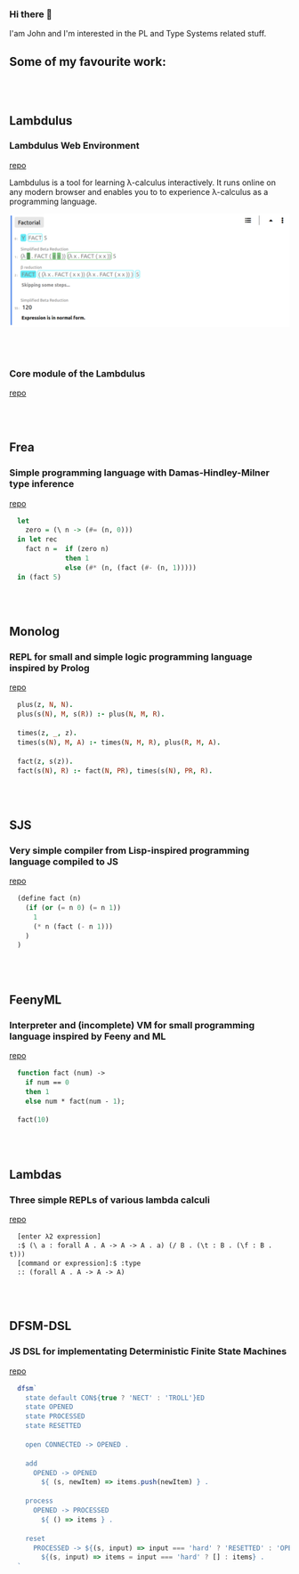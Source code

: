 ### Hi there 👋

I'am John and I'm interested in the PL and Type Systems related stuff.

## Some of my favourite work:

<br></br>

## Lambdulus

### Lambdulus Web Environment

[repo](https://github.com/lambdulus/frontend)

Lambdulus is a tool for learning λ-calculus interactively. It runs online on any modern browser and enables you to to experience λ-calculus as a programming language.

![Screenshot of the part of the Lambdulus web interface](./imgs/lambdulus-frontend-fact.png)


<br></br>

### Core module of the Lambdulus

[repo](https://github.com/lambdulus/core) 

<br/><br/>

## Frea

### Simple programming language with Damas-Hindley-Milner type inference

[repo](https://github.com/Taskkill/frea)

```haskell
  let
    zero = (\ n -> (#= (n, 0)))
  in let rec
    fact n =  if (zero n)
              then 1
              else (#* (n, (fact (#- (n, 1)))))
  in (fact 5)
```

<br/><br/>

## Monolog

### REPL for small and simple logic programming language inspired by Prolog

[repo](https://github.com/Taskkill/monolog)

```prolog
  plus(z, N, N).
  plus(s(N), M, s(R)) :- plus(N, M, R).
  
  times(z, _, z).
  times(s(N), M, A) :- times(N, M, R), plus(R, M, A).
  
  fact(z, s(z)).
  fact(s(N), R) :- fact(N, PR), times(s(N), PR, R).
```

<br/><br/>

## SJS

### Very simple compiler from Lisp-inspired programming language compiled to JS

[repo](https://github.com/Taskkill/sjs)

```lisp
  (define fact (n)
    (if (or (= n 0) (= n 1))
      1
      (* n (fact (- n 1)))
    )
  )
```

<br/><br/>

## FeenyML

### Interpreter and (incomplete) VM for small programming language inspired by Feeny and ML

[repo](https://github.com/Taskkill/FeenyML)

```ml
  function fact (num) ->
    if num == 0
    then 1
    else num * fact(num - 1);

  fact(10)
```

<br/><br/>


## Lambdas

### Three simple REPLs of various lambda calculi

[repo](https://github.com/Taskkill/lambdas)

```
  [enter λ2 expression]
  :$ (\ a : forall A . A -> A -> A . a) (/ B . (\t : B . (\f : B . t)))
  [command or expression]:$ :type
  :: (forall A . A -> A -> A)
```

<br/><br/>

## DFSM-DSL

### JS DSL for implementating Deterministic Finite State Machines


[repo](https://github.com/Taskkill/dfsm-dsl)

<!--
TODO: change example to compute factorial too
-->

```javascript
  dfsm`
    state default CON${true ? 'NECT' : 'TROLL'}ED
    state OPENED
    state PROCESSED
    state RESETTED

    open CONNECTED -> OPENED .

    add
      OPENED -> OPENED
        ${ (s, newItem) => items.push(newItem) } .

    process
      OPENED -> PROCESSED
        ${ () => items } .

    reset
      PROCESSED -> ${(s, input) => input === 'hard' ? 'RESETTED' : 'OPENED'}
        ${(s, input) => items = input === 'hard' ? [] : items} .
  `
```